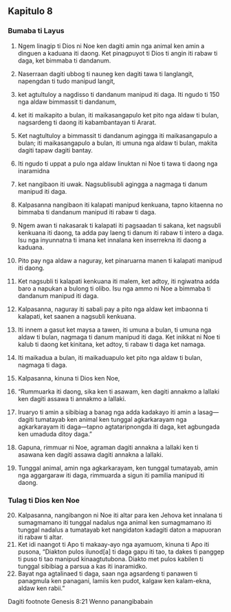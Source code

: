 Kapitulo 8
----------

### Bumaba ti Layus

1. Ngem linagip ti Dios ni Noe ken dagiti amin nga animal ken amin a dinguen a kaduana iti daong. Ket pinagpuyot ti Dios ti angin iti rabaw ti daga, ket bimmaba ti dandanum.
2. Naserraan dagiti ubbog ti nauneg ken dagiti tawa ti langlangit, napengdan ti tudo manipud langit,
3. ket agtultuloy a nagdisso ti dandanum manipud iti daga. Iti ngudo ti 150 nga aldaw bimmassit ti dandanum,
4. ket iti maikapito a bulan, iti maikasangapulo ket pito nga aldaw ti bulan, nagsardeng ti daong iti kabambantayan ti Ararat.
5. Ket nagtultuloy a bimmassit ti dandanum agingga iti maikasangapulo a bulan; iti maikasangapulo a bulan, iti umuna nga aldaw ti bulan, makita dagiti tapaw dagiti bantay.

6. Iti ngudo ti uppat a pulo nga aldaw linuktan ni Noe ti tawa ti daong nga inaramidna
7. ket nangibaon iti uwak. Nagsublisubli agingga a nagmaga ti danum manipud iti daga.
8. Kalpasanna nangibaon iti kalapati manipud kenkuana, tapno kitaenna no bimmaba ti dandanum manipud iti rabaw ti daga.
9. Ngem awan ti nakasarak ti kalapati iti pagsaadan ti sakana, ket nagsubli kenkuana iti daong, ta adda pay laeng ti danum iti rabaw ti intero a daga. Isu nga inyunnatna ti imana ket innalana ken inserrekna iti daong a kaduana.
10. Pito pay nga aldaw a naguray, ket pinaruarna manen ti kalapati manipud iti daong.
11. Ket nagsubli ti kalapati kenkuana iti malem, ket adtoy, iti ngiwatna adda baro a napukan a bulong ti olibo. Isu nga ammo ni Noe a bimmaba ti dandanum manipud iti daga.
12. Kalpasanna, naguray iti sabali pay a pito nga aldaw ket imbaonna ti kalapati, ket saanen a nagsubli kenkuana.

13. Iti innem a gasut ket maysa a tawen, iti umuna a bulan, ti umuna nga aldaw ti bulan, nagmaga ti danum manipud iti daga. Ket inikkat ni Noe ti kalub ti daong ket kinitana, ket adtoy, ti rabaw ti daga ket namaga.
14. Iti maikadua a bulan, iti maikaduapulo ket pito nga aldaw ti bulan, nagmaga ti daga.
15. Kalpasanna, kinuna ti Dios ken Noe,
16. “Rummuarka iti daong, sika ken ti asawam, ken dagiti annakmo a lallaki ken dagiti assawa ti annakmo a lallaki.
17. Iruaryo ti amin a sibibiag a banag nga adda kadakayo iti amin a lasag—dagiti tumatayab ken animal ken tunggal agkarkarayam nga agkarkarayam iti daga—tapno agtataripnongda iti daga, ket agbungada ken umaduda ditoy daga.”
18. Gapuna, rimmuar ni Noe, agraman dagiti annakna a lallaki ken ti asawana ken dagiti assawa dagiti annakna a lallaki.
19. Tunggal animal, amin nga agkarkarayam, ken tunggal tumatayab, amin nga aggargaraw iti daga, rimmuarda a sigun iti pamilia manipud iti daong.

### Tulag ti Dios ken Noe

20. Kalpasanna, nangibangon ni Noe iti altar para ken Jehova ket innalana ti sumagmamano iti tunggal nadalus nga animal ken sumagmamano iti tunggal nadalus a tumatayab ket nangidaton kadagiti daton a mapuoran iti rabaw ti altar.
21. Ket idi naangot ti Apo ti makaay-ayo nga ayamuom, kinuna ti Apo iti pusona, “Diakton pulos ilunod[a] ti daga gapu iti tao, ta dakes ti panggep ti puso ti tao manipud kinaagtutubona. Diakto met pulos kabilen ti tunggal sibibiag a parsua a kas iti inaramidko.
22. Bayat nga agtalinaed ti daga, saan nga agsardeng ti panawen ti panagmula ken panagani, lamiis ken pudot, kalgaw ken kalam-ekna, aldaw ken rabii.”

Dagiti footnote
Genesis 8:21 Wenno panangibabain
